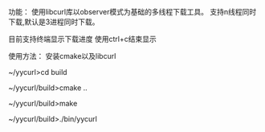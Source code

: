功能：
使用libcurl库以observer模式为基础的多线程下载工具。
支持n线程同时下载,默认是3进程同时下载。

目前支持终端显示下载进度
使用ctrl+c结束显示


使用方法：
安装cmake以及libcurl

~/yycurl>cd build

~/yycurl/build>cmake ..

~/yycurl/build>make

~/yycurl/build>./bin/yycurl
